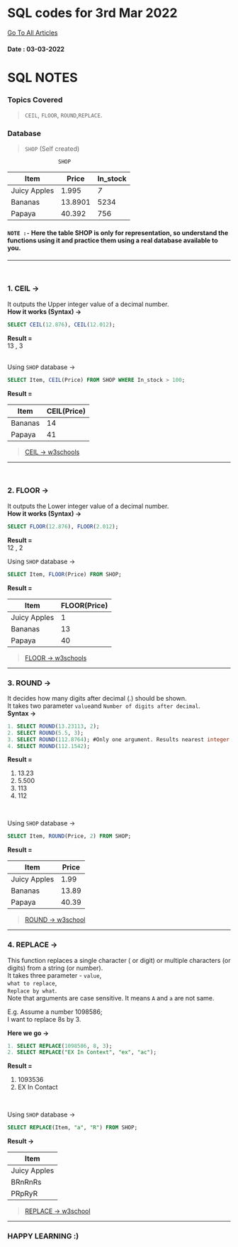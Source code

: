 # SQL codes for 3rd Mar 2022

[Go To All Articles](/sql-notes-2022)  
#### Date : 03-03-2022
# SQL NOTES  
### Topics Covered  
>   `CEIL`, `FLOOR`, `ROUND`,`REPLACE`.  

### Database  
> `SHOP` (Self created)  


                    SHOP  

| Item | Price | In_stock |  
|--------------|-----------|------------|  
| Juicy Apples | 1.995 | *7* |  
| Bananas | 13.8901 | 5234 |    
| Papaya | 40.392 | 756|  

#### `NOTE :-`  Here the table SHOP is only for representation, so understand the functions using it and practice them using a real database available to you.
---    
<br>  


### 1. CEIL ->  

It outputs the Upper integer value of a decimal number.  
**How it works (Syntax) ->** 

```sql
SELECT CEIL(12.876), CEIL(12.012);
```  
**Result =**  
13 , 3   
<br>  

Using `SHOP` database ->  
```sql  
SELECT Item, CEIL(Price) FROM SHOP WHERE In_stock > 100;
```  

**Result =**  

| Item | CEIL(Price) |  
|--------------|-----------|  
| Bananas | 14 |  
| Papaya | 41 |  


> [CEIL -> w3schools](https://www.w3schools.com/sql/func_mysql_ceil.asp)  

---  

<br>  

### 2. FLOOR  ->  
It outputs the Lower integer value of a decimal number.  
**How it works (Syntax) ->**  

```sql
SELECT FLOOR(12.876), FLOOR(2.012);
```  

**Result =**  
12 , 2  

Using `SHOP` database ->  

```sql  
SELECT Item, FLOOR(Price) FROM SHOP;
```  

**Result =**  

| Item | FLOOR(Price) |  
|--------------|-----------|  
| Juicy Apples | 1 |  
| Bananas | 13 |  
| Papaya | 40 |  


> [FLOOR -> w3schools](https://www.w3schools.com/sql/func_sqlserver_floor.asp)  


---  

### 3. ROUND ->  
It decides how many digits after decimal (.) should be shown.  
It takes two parameter `value`and `Number of digits after decimal`.    
**Syntax ->**  

```sql
1. SELECT ROUND(13.23113, 2);
2. SELECT ROUND(5.5, 3);
3. SELECT ROUND(112.8764); #Only one argument. Results nearest integer.
4. SELECT ROUND(112.1542);
```  

**Result =**  
1. 13.23
2. 5.500
3. 113   
4. 112    

<br>    

Using `SHOP` database ->   
 
```sql
SELECT Item, ROUND(Price, 2) FROM SHOP;  

```  



**Result =**  

| Item | Price |  
|--------------|-----------|  
| Juicy Apples | 1.99 |  
| Bananas | 13.89 |  
| Papaya | 40.39 |  


> [ROUND -> w3school](https://www.w3schools.com/sql/func_sqlserver_round.asp)  

---  

### 4. REPLACE ->  
This function replaces a single character ( or digit) or multiple characters (or digits) from a string (or number).    
It takes three parameter - 
 `value`,   
`what to replace`,  
`Replace by what`.  
Note that arguments are case sensitive. It means `A` and `a` are not same.  

E.g.  Assume a number 1098586;  
I want to replace 8s by 3.  

**Here we go ->**  

```sql
1. SELECT REPLACE(1098586, 8, 3);
2. SELECT REPLACE("EX In Context", "ex", "ac");
```  
**Result =**  
1. 1093536  
2. EX In Contact  
<br>  

Using `SHOP` database ->  
```sql
SELECT REPLACE(Item, "a", "R") FROM SHOP;  
```  
**Result ->**  

| Item |  
|--------------|  
| Juicy Apples |  
| BRnRnRs |  
| PRpRyR |    

> [REPLACE -> w3school](https://www.w3schools.com/sql/func_mysql_replace.asp)

---
### HAPPY LEARNING :)

